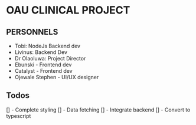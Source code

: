 # OAU CLINICAL PROJECT

## PERSONNELS

- Tobi: NodeJs Backend dev
- Livinus: Backend Dev
- Dr Olaoluwa: Project Director
- Ebunski - Frontend dev
- Catalyst - Frontend dev
- Ojewale Stephen - UI/UX designer

## Todos

[] - Complete styling
[] - Data fetching
[] - Integrate backend
[] - Convert to typescript
